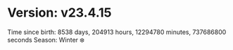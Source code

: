 # Version: v23.4.15
Time since birth: 8538 days, 204913 hours, 12294780 minutes, 737686800 seconds
Season: Winter ❄️
